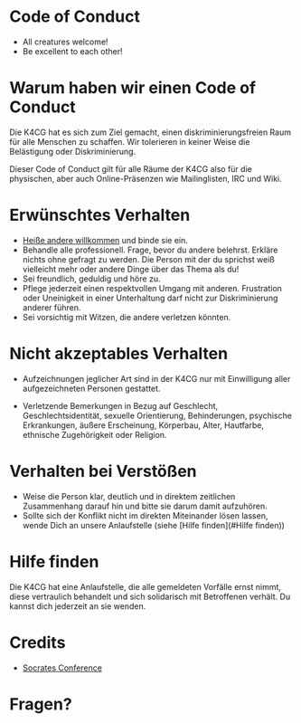 # Code of Conduct

* All creatures welcome!
* Be excellent to each other!

# Warum haben wir einen Code of Conduct

Die K4CG hat es sich zum Ziel gemacht, einen diskriminierungsfreien 
Raum für alle Menschen zu schaffen. Wir tolerieren in keiner Weise 
die Belästigung oder Diskriminierung. 

Dieser Code of Conduct gilt für alle Räume der K4CG also für 
die physischen, aber auch Online-Präsenzen wie Mailinglisten, IRC und Wiki.

# Erwünschtes Verhalten

* [Heiße andere willkommen](https://k4cg.org/index.php/Neue_Menschen_willkommen_hei%C3%9Fen) und binde sie ein.
* Behandle alle professionell. Frage, bevor du andere belehrst. Erkläre nichts 
  ohne gefragt zu werden. Die Person mit der du sprichst weiß vielleicht mehr 
  oder andere Dinge über das Thema als du!
* Sei freundlich, geduldig und höre zu.
* Pflege jederzeit einen respektvollen Umgang mit anderen. Frustration 
  oder Uneinigkeit in einer Unterhaltung darf nicht zur Diskriminierung 
  anderer führen.
* Sei vorsichtig mit Witzen, die andere verletzen könnten.

# Nicht akzeptables Verhalten

* Aufzeichnungen jeglicher Art sind in der K4CG nur mit Einwilligung
  aller aufgezeichneten Personen gestattet.
  
* Verletzende Bemerkungen in Bezug auf Geschlecht, Geschlechtsidentität, 
  sexuelle Orientierung, Behinderungen, psychische Erkrankungen, 
  äußere Erscheinung, Körperbau, Alter, Hautfarbe, 
  ethnische Zugehörigkeit oder Religion.

# Verhalten bei Verstößen

* Weise die Person klar, deutlich und in direktem zeitlichen Zusammenhang
  darauf hin und bitte sie darum damit aufzuhören.
* Sollte sich der Konflikt nicht im direkten Miteinander lösen lassen, wende
  Dich an unsere Anlaufstelle (siehe [Hilfe finden](#Hilfe finden))

# Hilfe finden

Die K4CG hat eine Anlaufstelle, die alle gemeldeten Vorfälle ernst nimmt,
diese vertraulich behandelt und sich solidarisch mit Betroffenen verhält.
Du kannst dich jederzeit an sie wenden.

# Credits

* [Socrates Conference](https://www.socrates-conference.de/values)

# Fragen?
